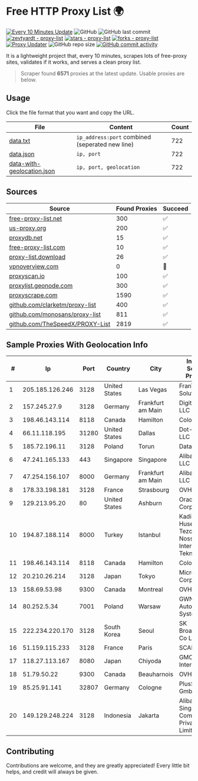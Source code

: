 
# Free HTTP Proxy List 🌍

[![Every 10 Minutes Update](https://github.com/mertguvencli/http-proxy-list/actions/workflows/main.yml/badge.svg?branch=main)](https://github.com/mertguvencli/http-proxy-list/actions/workflows/main.yml)
![GitHub](https://img.shields.io/github/license/mertguvencli/http-proxy-list)
![GitHub last commit](https://img.shields.io/github/last-commit/mertguvencli/http-proxy-list)
[![zevtyardt - proxy-list](https://img.shields.io/static/v1?label=zevtyardt&message=proxy-list&color=blue&logo=github)](https://github.com/zevtyardt/proxy-list "Go to GitHub repo")
[![stars - proxy-list](https://img.shields.io/github/stars/zevtyardt/proxy-list?style=social)](https://github.com/zevtyardt/proxy-list)
[![forks - proxy-list](https://img.shields.io/github/forks/zevtyardt/proxy-list?style=social)](https://github.com/zevtyardt/proxy-list)
[![Proxy Updater](https://github.com/zevtyardt/proxy-list/workflows/Proxy%20Updater/badge.svg)](https://github.com/zevtyardt/proxy-list/actions?query=workflow:"Proxy+Updater")
![GitHub repo size](https://img.shields.io/github/repo-size/zevtyardt/proxy-list)
[![GitHub commit activity](https://img.shields.io/github/commit-activity/m/zevtyardt/proxy-list?logo=commits)](https://github.com/zevtyardt/proxy-list/commits/main)

It is a lightweight project that, every 10 minutes, scrapes lots of free-proxy sites, validates if it works, and serves a clean proxy list.

> Scraper found **6571** proxies at the latest update. Usable proxies are below.

## Usage

Click the file format that you want and copy the URL.

|File|Content|Count|
|----|-------|-----|
|[data.txt](https://raw.githubusercontent.com/mertguvencli/http-proxy-list/main/proxy-list/data.txt)|`ip_address:port` combined (seperated new line)|722|
|[data.json](https://raw.githubusercontent.com/mertguvencli/http-proxy-list/main/proxy-list/data.json)|`ip, port`|722|
|[data-with-geolocation.json](https://raw.githubusercontent.com/mertguvencli/http-proxy-list/main/proxy-list/data-with-geolocation.json)|`ip, port, geolocation`|722|

## Sources

|Source|Found Proxies|Succeed|
|------|-------------|-------|
|[free-proxy-list.net](https://free-proxy-list.net)|300|✅|
|[us-proxy.org](https://www.us-proxy.org)|200|✅|
|[proxydb.net](http://proxydb.net)|15|✅|
|[free-proxy-list.com](https://free-proxy-list.com/?page=&port=&type%5B%5D=http&type%5B%5D=https&up_time=0&search=Search)|10|✅|
|[proxy-list.download](https://www.proxy-list.download/HTTP)|26|✅|
|[vpnoverview.com](https://vpnoverview.com/privacy/anonymous-browsing/free-proxy-servers)|0|🚫|
|[proxyscan.io](https://www.proxyscan.io)|100|✅|
|[proxylist.geonode.com](https://proxylist.geonode.com/api/proxy-list?limit=300&page=1&sort_by=lastChecked&sort_type=desc&protocols=http,https)|300|✅|
|[proxyscrape.com](https://api.proxyscrape.com/v2/?request=displayproxies&protocol=http&timeout=10000&country=all&ssl=all&anonymity=all)|1590|✅|
|[github.com/clarketm/proxy-list](https://raw.githubusercontent.com/clarketm/proxy-list/master/proxy-list-raw.txt)|400|✅|
|[github.com/monosans/proxy-list](https://raw.githubusercontent.com/monosans/proxy-list/main/proxies/http.txt)|811|✅|
|[github.com/TheSpeedX/PROXY-List](https://raw.githubusercontent.com/TheSpeedX/PROXY-List/master/http.txt)|2819|✅|


## Sample Proxies With Geolocation Info

|#|Ip|Port|Country|City|Internet Service Provider|
|-|--|----|-------|----|-------------------------|
|1|205.185.126.246|3128|United States|Las Vegas|FranTech Solutions|
|2|157.245.27.9|3128|Germany|Frankfurt am Main|DigitalOcean, LLC|
|3|198.46.143.114|8118|Canada|Hamilton|ColoCrossing|
|4|66.11.118.195|31280|United States|Dallas|Dot-Tech LLC|
|5|185.72.196.11|3128|Poland|Torun|Data Space|
|6|47.241.165.133|443|Singapore|Singapore|Alibaba.com LLC|
|7|47.254.156.107|8000|Germany|Frankfurt am Main|Alibaba.com LLC|
|8|178.33.198.181|3128|France|Strasbourg|OVH SAS|
|9|129.213.95.20|80|United States|Ashburn|Oracle Corporation|
|10|194.87.188.114|8000|Turkey|Istanbul|Kadir Huseyin Tezcan Nosspeed Internet Teknolojileri|
|11|198.46.143.114|8118|Canada|Hamilton|ColoCrossing|
|12|20.210.26.214|3128|Japan|Tokyo|Microsoft Corporation|
|13|158.69.53.98|9300|Canada|Montreal|OVH SAS|
|14|80.252.5.34|7001|Poland|Warsaw|GWNET Autonomus System|
|15|222.234.220.170|3128|South Korea|Seoul|SK Broadband Co Ltd|
|16|51.159.115.233|3128|France|Paris|SCALEWAY|
|17|118.27.113.167|8080|Japan|Chiyoda|GMO Internet, Inc.|
|18|51.79.50.22|9300|Canada|Beauharnois|OVH SAS|
|19|85.25.91.141|32807|Germany|Cologne|PlusServer GmbH|
|20|149.129.248.224|3128|Indonesia|Jakarta|Alibaba.com Singapore E-Commerce Private Limited|



## Contributing

Contributions are welcome, and they are greatly appreciated! Every
little bit helps, and credit will always be given.

